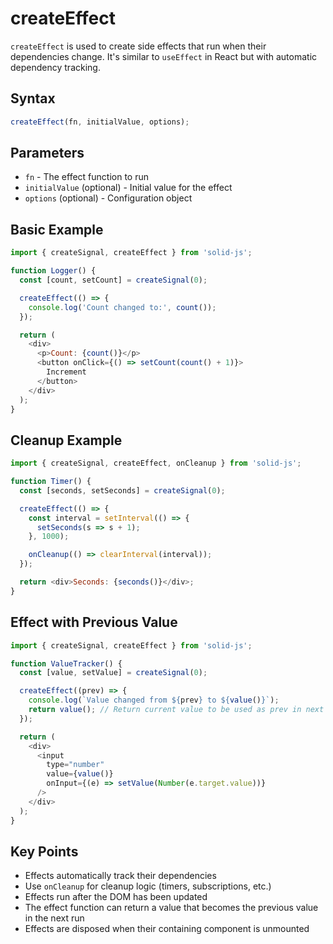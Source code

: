 # createEffect

`createEffect` is used to create side effects that run when their dependencies change. It's similar to `useEffect` in React but with automatic dependency tracking.

## Syntax

```javascript
createEffect(fn, initialValue, options);
```

## Parameters

- `fn` - The effect function to run
- `initialValue` (optional) - Initial value for the effect
- `options` (optional) - Configuration object

## Basic Example

```javascript
import { createSignal, createEffect } from 'solid-js';

function Logger() {
  const [count, setCount] = createSignal(0);

  createEffect(() => {
    console.log('Count changed to:', count());
  });

  return (
    <div>
      <p>Count: {count()}</p>
      <button onClick={() => setCount(count() + 1)}>
        Increment
      </button>
    </div>
  );
}
```

## Cleanup Example

```javascript
import { createSignal, createEffect, onCleanup } from 'solid-js';

function Timer() {
  const [seconds, setSeconds] = createSignal(0);

  createEffect(() => {
    const interval = setInterval(() => {
      setSeconds(s => s + 1);
    }, 1000);

    onCleanup(() => clearInterval(interval));
  });

  return <div>Seconds: {seconds()}</div>;
}
```

## Effect with Previous Value

```javascript
import { createSignal, createEffect } from 'solid-js';

function ValueTracker() {
  const [value, setValue] = createSignal(0);

  createEffect((prev) => {
    console.log(`Value changed from ${prev} to ${value()}`);
    return value(); // Return current value to be used as prev in next run
  });

  return (
    <div>
      <input 
        type="number" 
        value={value()} 
        onInput={(e) => setValue(Number(e.target.value))}
      />
    </div>
  );
}
```

## Key Points

- Effects automatically track their dependencies
- Use `onCleanup` for cleanup logic (timers, subscriptions, etc.)
- Effects run after the DOM has been updated
- The effect function can return a value that becomes the previous value in the next run
- Effects are disposed when their containing component is unmounted
